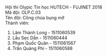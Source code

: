 Hội thi Olypic Tin học HUTECH - FUJINET 2018 </br>
Mã đội: OLP.C.03 </br>
Tên đội: Công chúa bụng mỡ </br> 
Thành viên: </br>
1. Lâm Thành Long - 1511060539
2. Lầu Sẹc Dần - 1511060444 
3. Phạm Quốc Quân - 1511061567
4. Trần Quảng Phi - 1511060588
